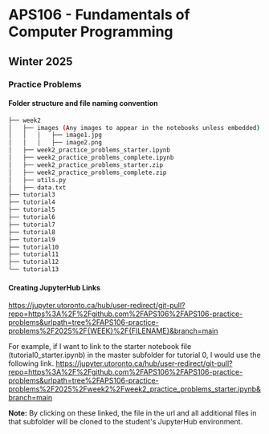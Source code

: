 # APS106 - Fundamentals of Computer Programming
## Winter 2025
### Practice Problems

#### Folder structure and file naming convention
```bash
├── week2
│   ├── images (Any images to appear in the notebooks unless embedded)
│   │   │   ├── image1.jpg
│   │   │   ├── image2.png
│   ├── week2_practice_problems_starter.ipynb
│   ├── week2_practice_problems_complete.ipynb
│   ├── week2_practice_problems_starter.zip
│   ├── week2_practice_problems_complete.zip
│   ├── utils.py
│   ├── data.txt
├── tutorial3
├── tutorial4
├── tutorial5
├── tutorial6
├── tutorial7
├── tutorial8
├── tutorial9
├── tutorial10
├── tutorial11
├── tutorial12
└── tutorial13
```

#### Creating JupyterHub Links
https://jupyter.utoronto.ca/hub/user-redirect/git-pull?repo=https%3A%2F%2Fgithub.com%2FAPS106%2FAPS106-practice-problems&urlpath=tree%2FAPS106-practice-problems%2F2025%2F{WEEK}%2F{FILENAME}&branch=main

For example, if I want to link to the starter notebook file (tutorial0_starter.ipynb) in the master subfolder for tutorial 0, I would use the following link.
https://jupyter.utoronto.ca/hub/user-redirect/git-pull?repo=https%3A%2F%2Fgithub.com%2FAPS106%2FAPS106-practice-problems&urlpath=tree%2FAPS106-practice-problems%2F2025%2Fweek2%2Fweek2_practice_problems_starter.ipynb&branch=main

**Note:** By clicking on these linked, the file in the url and all additional files in that subfolder will be cloned to the student's JupyterHub environment.
